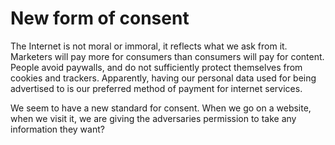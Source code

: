 # New form of consent

The Internet is not moral or immoral, it reflects what we ask from it. Marketers will pay more for consumers than consumers will pay for content. People avoid paywalls, and do not sufficiently protect themselves from cookies and trackers. Apparently, having our personal data used for being advertised to is our preferred method of payment for internet services.

We seem to have a new standard for consent. When we go on a website, when we visit it, we are giving the adversaries permission to take any information they want? 
